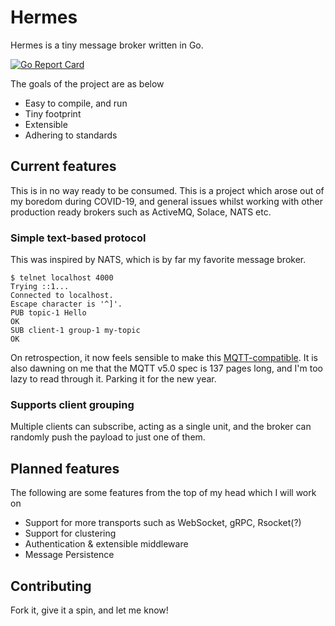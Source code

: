 # Hermes
Hermes is a tiny message broker written in Go.

[![Go Report Card](https://goreportcard.com/badge/github.com/c16a/hermes)](https://goreportcard.com/report/github.com/c16a/hermes)

The goals of the project are as below
- Easy to compile, and run
- Tiny footprint
- Extensible
- Adhering to standards

## Current features
This is in no way ready to be consumed. 
This is a project which arose out of my boredom during COVID-19, 
and general issues whilst working with other production ready brokers 
such as ActiveMQ, Solace, NATS etc.

### Simple text-based protocol
This was inspired by NATS, which is by far my favorite message broker.

```shell
$ telnet localhost 4000
Trying ::1...
Connected to localhost.
Escape character is '^]'.
PUB topic-1 Hello
OK
SUB client-1 group-1 my-topic
OK
```

On retrospection, it now feels sensible to make this [MQTT-compatible](https://docs.oasis-open.org/mqtt/mqtt/v5.0/mqtt-v5.0.pdf). It is also dawning on me that the MQTT v5.0 spec is 137 pages long, and I'm too lazy to read through it. Parking it for the new year.

### Supports client grouping
Multiple clients can subscribe, acting as a single unit, 
and the broker can randomly push the payload to just one of them.

## Planned features
The following are some features from the top of my head which I will work on
- Support for more transports such as WebSocket, gRPC, Rsocket(?) 
- Support for clustering
- Authentication & extensible middleware
- Message Persistence

## Contributing
Fork it, give it a spin, and let me know! 

